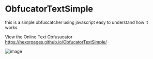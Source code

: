 # ObfucatorTextSimple
this is a simple obfuscatcher using javascript easy to understand how it works

View the Online Text Obfusucator
https://hexorpages.github.io/ObfucatorTextSimple/


![image](https://user-images.githubusercontent.com/97565183/151442724-d3cb6329-b8e5-4a73-b0f8-4fc972437c0a.png)
